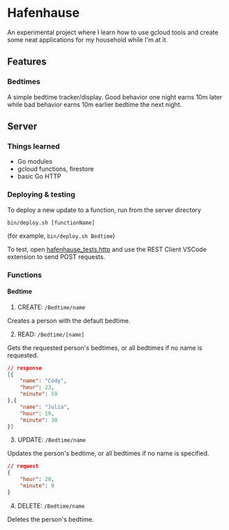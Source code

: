 # Hafenhause

An experimental project where I learn how to use gcloud tools and create some neat applications for my household while I'm at it.

## Features

### Bedtimes

A simple bedtime tracker/display. Good behavior one night earns 10m later while bad behavior earns 10m earlier bedtime the next night.

## Server

### Things learned
- Go modules
- gcloud functions, firestore
- basic Go HTTP

### Deploying & testing

To deploy a new update to a function, run from the server directory

`bin/deploy.sh [functionName]`

(for example, `bin/deploy.sh Bedtime`)

To test, open [hafenhause_tests.http](server/bin/hafenhause_tests.http) and use the REST Client VSCode extension to send POST requests.

### Functions

#### Bedtime

1. CREATE: `/Bedtime/name`

Creates a person with the default bedtime.
   
2. READ: `/Bedtime/[name]`

Gets the requested person's bedtimes, or all bedtimes if no name is requested.

``` json
// response
[{
    "name": "Cody",
    "hour": 23,
    "minute": 59
},{
    "name": "Julia",
    "hour": 19,
    "minute": 30
}]
```

3. UPDATE: `/Bedtime/name`

Updates the person's bedtime, or all bedtimes if no name is specified.

``` json
// request
{
    "hour": 20,
    "minute": 0
}
```
   
4. DELETE: `/Bedtime/name`

Deletes the person's bedtime.
